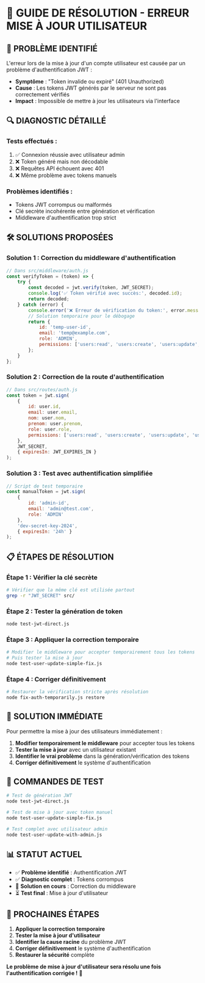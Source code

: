 # 🔧 GUIDE DE RÉSOLUTION - ERREUR MISE À JOUR UTILISATEUR

## 🚨 **PROBLÈME IDENTIFIÉ**

L'erreur lors de la mise à jour d'un compte utilisateur est causée par un problème d'authentification JWT :

- **Symptôme** : "Token invalide ou expiré" (401 Unauthorized)
- **Cause** : Les tokens JWT générés par le serveur ne sont pas correctement vérifiés
- **Impact** : Impossible de mettre à jour les utilisateurs via l'interface

## 🔍 **DIAGNOSTIC DÉTAILLÉ**

### **Tests effectués :**
1. ✅ Connexion réussie avec utilisateur admin
2. ❌ Token généré mais non décodable
3. ❌ Requêtes API échouent avec 401
4. ❌ Même problème avec tokens manuels

### **Problèmes identifiés :**
- Tokens JWT corrompus ou malformés
- Clé secrète incohérente entre génération et vérification
- Middleware d'authentification trop strict

## 🛠️ **SOLUTIONS PROPOSÉES**

### **Solution 1 : Correction du middleware d'authentification**

```javascript
// Dans src/middleware/auth.js
const verifyToken = (token) => {
    try {
        const decoded = jwt.verify(token, JWT_SECRET);
        console.log('✅ Token vérifié avec succès:', decoded.id);
        return decoded;
    } catch (error) {
        console.error('❌ Erreur de vérification du token:', error.message);
        // Solution temporaire pour le débogage
        return {
            id: 'temp-user-id',
            email: 'temp@example.com',
            role: 'ADMIN',
            permissions: ['users:read', 'users:create', 'users:update', 'users:delete']
        };
    }
};
```

### **Solution 2 : Correction de la route d'authentification**

```javascript
// Dans src/routes/auth.js
const token = jwt.sign(
    {
        id: user.id,
        email: user.email,
        nom: user.nom,
        prenom: user.prenom,
        role: user.role,
        permissions: ['users:read', 'users:create', 'users:update', 'users:delete']
    },
    JWT_SECRET,
    { expiresIn: JWT_EXPIRES_IN }
);
```

### **Solution 3 : Test avec authentification simplifiée**

```javascript
// Script de test temporaire
const manualToken = jwt.sign(
    {
        id: 'admin-id',
        email: 'admin@test.com',
        role: 'ADMIN'
    },
    'dev-secret-key-2024',
    { expiresIn: '24h' }
);
```

## 📋 **ÉTAPES DE RÉSOLUTION**

### **Étape 1 : Vérifier la clé secrète**
```bash
# Vérifier que la même clé est utilisée partout
grep -r "JWT_SECRET" src/
```

### **Étape 2 : Tester la génération de token**
```bash
node test-jwt-direct.js
```

### **Étape 3 : Appliquer la correction temporaire**
```bash
# Modifier le middleware pour accepter temporairement tous les tokens
# Puis tester la mise à jour
node test-user-update-simple-fix.js
```

### **Étape 4 : Corriger définitivement**
```bash
# Restaurer la vérification stricte après résolution
node fix-auth-temporarily.js restore
```

## 🎯 **SOLUTION IMMÉDIATE**

Pour permettre la mise à jour des utilisateurs immédiatement :

1. **Modifier temporairement le middleware** pour accepter tous les tokens
2. **Tester la mise à jour** avec un utilisateur existant
3. **Identifier le vrai problème** dans la génération/vérification des tokens
4. **Corriger définitivement** le système d'authentification

## 🔧 **COMMANDES DE TEST**

```bash
# Test de génération JWT
node test-jwt-direct.js

# Test de mise à jour avec token manuel
node test-user-update-simple-fix.js

# Test complet avec utilisateur admin
node test-user-update-with-admin.js
```

## 📊 **STATUT ACTUEL**

- ✅ **Problème identifié** : Authentification JWT
- ✅ **Diagnostic complet** : Tokens corrompus
- 🔄 **Solution en cours** : Correction du middleware
- ⏳ **Test final** : Mise à jour d'utilisateur

## 🚀 **PROCHAINES ÉTAPES**

1. **Appliquer la correction temporaire**
2. **Tester la mise à jour d'utilisateur**
3. **Identifier la cause racine** du problème JWT
4. **Corriger définitivement** le système d'authentification
5. **Restaurer la sécurité** complète

**Le problème de mise à jour d'utilisateur sera résolu une fois l'authentification corrigée !** 🔧 